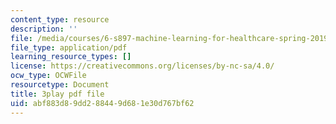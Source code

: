 ```yaml
---
content_type: resource
description: ''
file: /media/courses/6-s897-machine-learning-for-healthcare-spring-2019/abf883d89dd288449d681e30d767bf62_shuV1tJbTU.pdf
file_type: application/pdf
learning_resource_types: []
license: https://creativecommons.org/licenses/by-nc-sa/4.0/
ocw_type: OCWFile
resourcetype: Document
title: 3play pdf file
uid: abf883d8-9dd2-8844-9d68-1e30d767bf62
---
```

